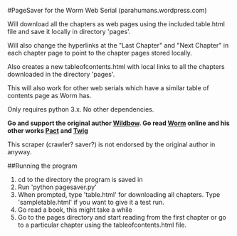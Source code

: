 #PageSaver for the Worm Web Serial (parahumans.wordpress.com)


Will download all the chapters as web pages using the included table.html file and save it locally in directory 'pages'.

Will also change the hyperlinks at the "Last Chapter" and "Next Chapter" in each chapter page to point to the chapter pages stored locally.

Also creates a new tableofcontents.html with local links to all the chapters downloaded in the directory 'pages'.

This will also work for other web serials which have a similar table of contents page as Worm has.

Only requires python 3.x. No other dependencies.

**Go and support the original author [Wildbow](https://www.patreon.com/Wildbow?ty=h). Go read [Worm](https://parahumans.wordpress.com/) online 
and his other works [Pact](https://pactwebserial.wordpress.com/) and [Twig](https://twigserial.wordpress.com/)**

This scraper (crawler? saver?) is not endorsed by the original author in anyway.



##Running the program

1. cd to the directory the program is saved in
2. Run 'python pagesaver.py'
3. When prompted, type 'table.html' for downloading all chapters. Type 'sampletable.html' if you want to give it a test run.
4. Go read a book, this might take a while
5. Go to the pages directory and start reading from the first chapter or go to a particular chapter using the tableofcontents.html file.
